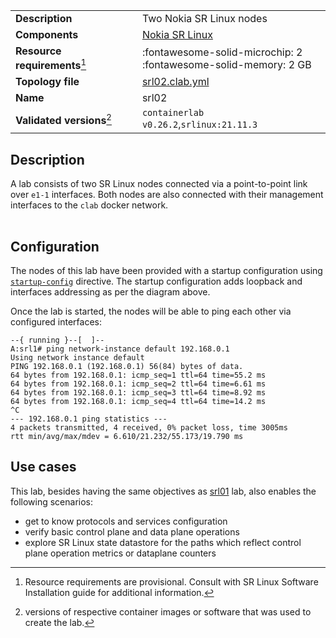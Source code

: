 |                               |                                                                      |
| ----------------------------- | -------------------------------------------------------------------- |
| **Description**               | Two Nokia SR Linux nodes                                             |
| **Components**                | [Nokia SR Linux][srl]                                                |
| **Resource requirements**[^1] | :fontawesome-solid-microchip: 2 <br/>:fontawesome-solid-memory: 2 GB |
| **Topology file**             | [srl02.clab.yml][topofile]                                           |
| **Name**                      | srl02                                                                |
| **Validated versions**[^2]    | `containerlab v0.26.2`,`srlinux:21.11.3`                             |

## Description
A lab consists of two SR Linux nodes connected via a point-to-point link over `e1-1` interfaces. Both nodes are also connected with their management interfaces to the `clab` docker network.

<div class="mxgraph" style="max-width:100%;border:1px solid transparent;margin:0 auto; display:block;" data-mxgraph="{&quot;page&quot;:7,&quot;zoom&quot;:1.5,&quot;highlight&quot;:&quot;#0000ff&quot;,&quot;nav&quot;:true,&quot;check-visible-state&quot;:true,&quot;resize&quot;:true,&quot;url&quot;:&quot;https://raw.githubusercontent.com/srl-labs/containerlab/diagrams/srl02.drawio&quot;}"></div>

## Configuration
The nodes of this lab have been provided with a startup configuration using [`startup-config`](../manual/kinds/srl.md#user-defined-startup-config) directive. The startup configuration adds loopback and interfaces addressing as per the diagram above.

Once the lab is started, the nodes will be able to ping each other via configured interfaces:

```
--{ running }--[  ]--
A:srl1# ping network-instance default 192.168.0.1
Using network instance default
PING 192.168.0.1 (192.168.0.1) 56(84) bytes of data.
64 bytes from 192.168.0.1: icmp_seq=1 ttl=64 time=55.2 ms
64 bytes from 192.168.0.1: icmp_seq=2 ttl=64 time=6.61 ms
64 bytes from 192.168.0.1: icmp_seq=3 ttl=64 time=8.92 ms
64 bytes from 192.168.0.1: icmp_seq=4 ttl=64 time=14.2 ms
^C
--- 192.168.0.1 ping statistics ---
4 packets transmitted, 4 received, 0% packet loss, time 3005ms
rtt min/avg/max/mdev = 6.610/21.232/55.173/19.790 ms
```

## Use cases
This lab, besides having the same objectives as [srl01](single-srl.md) lab, also enables the following scenarios:

* get to know protocols and services configuration
* verify basic control plane and data plane operations
* explore SR Linux state datastore for the paths which reflect control plane operation metrics or dataplane counters

[srl]: https://www.nokia.com/networks/products/service-router-linux-NOS/
[topofile]: https://github.com/srl-labs/containerlab/tree/master/lab-examples/srl02/srl02.clab.yml

[^1]: Resource requirements are provisional. Consult with SR Linux Software Installation guide for additional information.
[^2]: versions of respective container images or software that was used to create the lab.

<script type="text/javascript" src="https://viewer.diagrams.net/js/viewer-static.min.js" async></script>